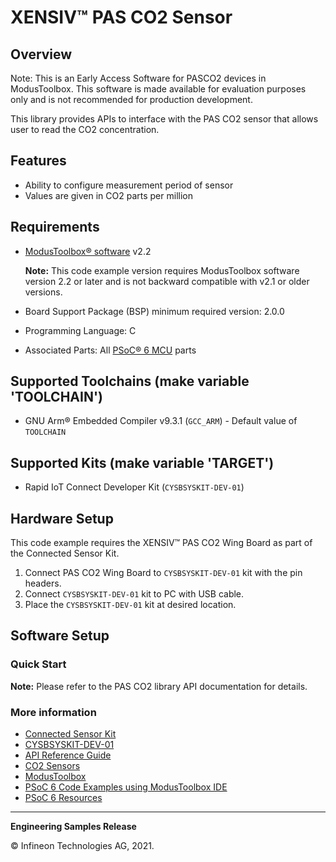 # XENSIV™ PAS CO2 Sensor

## Overview

Note: This is an Early Access Software for PASCO2 devices in ModusToolbox. This software is made available for evaluation purposes only and is not recommended for production development.

This library provides APIs to interface with the PAS CO2 sensor that allows user to read the CO2 concentration.

## Features

- Ability to configure measurement period of sensor
- Values are given in CO2 parts per million

## Requirements

- [ModusToolbox® software](https://www.cypress.com/products/modustoolbox-software-environment) v2.2

    **Note:** This code example version requires ModusToolbox software version 2.2 or later and is not backward compatible with v2.1 or older versions.  
- Board Support Package (BSP) minimum required version: 2.0.0
- Programming Language: C
- Associated Parts: All [PSoC® 6 MCU](http://www.cypress.com/PSoC6) parts

## Supported Toolchains (make variable 'TOOLCHAIN')

- GNU Arm® Embedded Compiler v9.3.1 (`GCC_ARM`) - Default value of `TOOLCHAIN`

## Supported Kits (make variable 'TARGET')

- Rapid IoT Connect Developer Kit (`CYSBSYSKIT-DEV-01`)

## Hardware Setup

This code example requires the XENSIV™ PAS CO2 Wing Board as part of the Connected Sensor Kit.

1. Connect PAS CO2 Wing Board to `CYSBSYSKIT-DEV-01` kit with the pin headers.
2. Connect `CYSBSYSKIT-DEV-01` kit to PC with USB cable.
3. Place the `CYSBSYSKIT-DEV-01` kit at desired location.

## Software Setup

### Quick Start

**Note:** Please refer to the PAS CO2 library API documentation for details.

### More information

- [Connected Sensor Kit](https://www.infineon.com/connectedsensorkit)
- [CYSBSYSKIT-DEV-01](https://github.com/cypresssemiconductorco/TARGET_CYSBSYSKIT-DEV-01)
- [API Reference Guide](https://cypresssemiconductorco.github.io/sensor-xensiv-pasco2/pasco2_api_reference_manual/html/index.html)
- [CO2 Sensors](https://www.infineon.com/cms/en/product/sensor/co2-sensors)
- [ModusToolbox](https://www.cypress.com/products/modustoolbox-software-environment)
- [PSoC 6 Code Examples using ModusToolbox IDE](https://github.com/cypresssemiconductorco/Code-Examples-for-ModusToolbox-Software)
- [PSoC 6 Resources](https://community.cypress.com/)

---
**Engineering Samples Release**

© Infineon Technologies AG, 2021.
